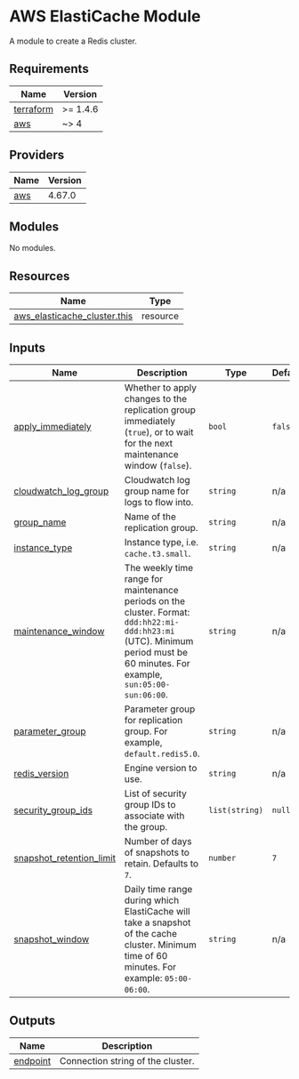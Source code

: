 # AWS ElastiCache Module

A module to create a Redis cluster.

<!-- BEGINNING OF PRE-COMMIT-TERRAFORM DOCS HOOK -->
## Requirements

| Name | Version |
|------|---------|
| <a name="requirement_terraform"></a> [terraform](#requirement\_terraform) | >= 1.4.6 |
| <a name="requirement_aws"></a> [aws](#requirement\_aws) | ~> 4 |

## Providers

| Name | Version |
|------|---------|
| <a name="provider_aws"></a> [aws](#provider\_aws) | 4.67.0 |

## Modules

No modules.

## Resources

| Name | Type |
|------|------|
| [aws_elasticache_cluster.this](https://registry.terraform.io/providers/hashicorp/aws/latest/docs/resources/elasticache_cluster) | resource |

## Inputs

| Name | Description | Type | Default | Required |
|------|-------------|------|---------|:--------:|
| <a name="input_apply_immediately"></a> [apply\_immediately](#input\_apply\_immediately) | Whether to apply changes to the replication group immediately (`true`), or to wait for the next maintenance window (`false`). | `bool` | `false` | no |
| <a name="input_cloudwatch_log_group"></a> [cloudwatch\_log\_group](#input\_cloudwatch\_log\_group) | Cloudwatch log group name for logs to flow into. | `string` | n/a | yes |
| <a name="input_group_name"></a> [group\_name](#input\_group\_name) | Name of the replication group. | `string` | n/a | yes |
| <a name="input_instance_type"></a> [instance\_type](#input\_instance\_type) | Instance type, i.e. `cache.t3.small`. | `string` | n/a | yes |
| <a name="input_maintenance_window"></a> [maintenance\_window](#input\_maintenance\_window) | The weekly time range for maintenance periods on the cluster. Format: `ddd:hh22:mi-ddd:hh23:mi` (UTC). Minimum period must be 60 minutes. For example, `sun:05:00-sun:06:00`. | `string` | n/a | yes |
| <a name="input_parameter_group"></a> [parameter\_group](#input\_parameter\_group) | Parameter group for replication group. For example, `default.redis5.0`. | `string` | n/a | yes |
| <a name="input_redis_version"></a> [redis\_version](#input\_redis\_version) | Engine version to use. | `string` | n/a | yes |
| <a name="input_security_group_ids"></a> [security\_group\_ids](#input\_security\_group\_ids) | List of security group IDs to associate with the group. | `list(string)` | `null` | no |
| <a name="input_snapshot_retention_limit"></a> [snapshot\_retention\_limit](#input\_snapshot\_retention\_limit) | Number of days of snapshots to retain. Defaults to `7`. | `number` | `7` | no |
| <a name="input_snapshot_window"></a> [snapshot\_window](#input\_snapshot\_window) | Daily time range during which ElastiCache will take a snapshot of the cache cluster. Minimum time of 60 minutes. For example: `05:00-06:00`. | `string` | n/a | yes |

## Outputs

| Name | Description |
|------|-------------|
| <a name="output_endpoint"></a> [endpoint](#output\_endpoint) | Connection string of the cluster. |
<!-- END OF PRE-COMMIT-TERRAFORM DOCS HOOK -->
